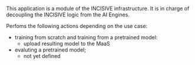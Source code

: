 This application is a module of the INCISIVE infrastructure. It is in charge of decoupling the INCISIVE logic from the AI Engines. 

Perfoms the following actions depending on the use case:
- training from scratch and training from a pretrained model:
    - upload resulting model to the MaaS
- evaluting a pretrained model;
    - not yet defined
